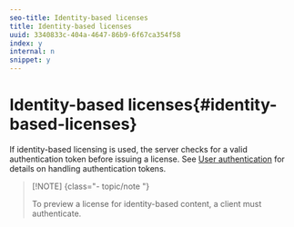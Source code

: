 ```yaml
---
seo-title: Identity-based licenses
title: Identity-based licenses
uuid: 3340833c-404a-4647-86b9-6f67ca354f58
index: y
internal: n
snippet: y
---
```


# Identity-based licenses{#identity-based-licenses}

If identity-based licensing is used, the server checks for a valid authentication token before issuing a license. See [User authentication](../../../aaxs-protecting-content/content-introduction/content-usage-rules/content-authentication/content-user-authentication.md) for details on handling authentication tokens.

>[!NOTE] {class="- topic/note "}
>
>To preview a license for identity-based content, a client must authenticate.

